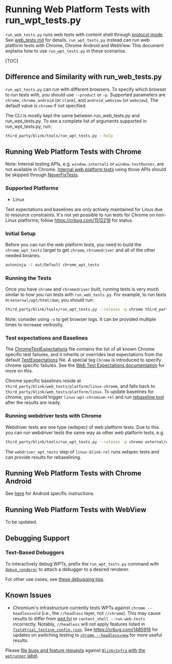 # Running Web Platform Tests with run_wpt_tests.py

`run_web_tests.py` runs web tests with content shell through [protocol mode]. See
[web_tests.md](./web_tests.md) for details. `run_wpt_tests.py` instead can run web
platform tests with Chrome, Chrome Android and WebView. This document explains how
to use `run_wpt_tests.py` in these scenarios.

[TOC]

## Difference and Similarity with run_web_tests.py

`run_wpt_tests.py` can run with different browsers. To specify which browser to
run tests with, you should use `--product` or `-p`.  Supported parameters are `chrome`,
`chrome_android` (or `clank`), and `android_webview` (or `webview`). The default
value is `chrome` if not specified.

The CLI is mostly kept the same between run_web_tests.py and run_wpt_tests.py. To
see a complete list of arguments supported in run_wpt_tests.py, run:

```bash
third_party/blink/tools/run_wpt_tests.py --help
```

## Running Web Platform Tests with Chrome

Note: Internal testing APIs, e.g. `window.internals` or `window.testRunner`, are not available in Chrome. [Internal web
platform tests](../../third_party/blink/web_tests/wpt_internal) using those APIs should be skipped through [NeverFixTests](../../third_party/blink/web_tests/NeverFixTests).

### Supported Platforms

* Linux

Test expectations and baselines are only actively maintained for Linux due to
resource constraints.
It's not yet possible to run tests for Chrome on non-Linux platforms; follow
https://crbug.com/1512219 for status.

### Initial Setup

Before you can run the web platform tests, you need to build the `chrome_wpt_tests`
target to get `chrome`, `chromedriver` and all of the other needed binaries.

```bash
autoninja -C out/Default chrome_wpt_tests
```

### Running the Tests

Once you have `chrome` and `chromedriver` built, running tests is very much similar
to how you run tests with `run_web_tests.py`. For example, to run tests in `external/wpt/html/dom`,
you should run:

```bash
third_party/blink/tools/run_wpt_tests.py --release -p chrome third_party/blink/web_tests/external/wpt/html/dom
```

Note: consider using `-v` to get browser logs. It can be provided multiple times to
increase verbosity.

### Test expectations and Baselines

The
[ChromeTestExpectations](../../third_party/blink/web_tests/ChromeTestExpectations) file contains the list of all known Chrome
specific test failures, and it inherits or overrides test expectations from the default [TestExpectations](../../third_party/blink/web_tests/ChromeTestExpectations) file.
A special tag `Chrome` is introduced to specify chrome specific failures. See the
[Web Test Expectations documentation](./web_test_expectations.md) for more
on this.

Chrome specific baselines reside at `third_party/blink/web_tests/platform/linux-chrome`, and
falls back to `third_party/blink/web_tests/platform/linux`. To update baselines for chrome,
you should trigger `linux-wpt-chromium-rel` and run [rebaseline tool](./web_test_expectations.md#How-to-rebaseline) after the results are ready.

### Running webdriver tests with Chrome

Webdriver tests are one type (wdspec) of web platform tests. Due to this you can run webdriver tests
the same way as other web platform tests, e.g.

```bash
third_party/blink/tools/run_wpt_tests.py --release -p chrome external/wpt/webdriver/tests/classic/find_element/find.py
```

The `webdriver_wpt_tests` step of `linux-blink-rel` runs wdspec tests and can provide results for rebaselining.

## Running Web Platform Tests with Chrome Android

See [here](./run_web_platform_tests_with_chrome_android.md) for Android specific instructions.

## Running Web Platform Tests with WebView

To be updated.

## Debugging Support

### Text-Based Debuggers

To interactively debug WPTs, prefix the `run_wpt_tests.py` command with
[`debug_renderer`][debug renderer] to attach a debugger to a desired renderer.

For other use cases, see [these debugging tips].

[these debugging tips]: /docs/linux/debugging.md

## Known Issues

* Chromium's infrastructure currently tests WPTs against `chrome --headless=old`
  (i.e., the `//headless` layer, not `//chrome`). This may cause results to
  differ from [wpt.fyi] or `content_shell --run-web-tests` incorrectly. Notably,
  `//headless` will not apply features listed in
  [`fieldtrial_testing_config.json`][1]. See https://crbug.com/1485918 for
  updates on switching testing to [`chrome --headless=new`][2] for more useful
  results.

Please [file bugs and feature requests](https://crbug.com/new) against
[`Blink>Infra` with the `wptrunner`
label](https://bugs.chromium.org/p/chromium/issues/list?q=component%3ABlink%3EInfra%20label%3Awptrunner&can=2).

[protocol mode]: /content/web_test/browser/test_info_extractor.h
[debug renderer]: /third_party/blink/tools/debug_renderer
[wpt.fyi]: https://wpt.fyi/results/?label=experimental&label=master&aligned

[1]: /testing/variations/fieldtrial_testing_config.json
[2]: https://developer.chrome.com/docs/chromium/new-headless
